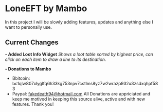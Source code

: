 # LoneEFT by Mambo

In this project I will be slowly adding features, updates and anything else I want to personally use. 

## Current Changes

 **- Added Loot Info Widget** 
 *Shows a loot table sorted by highest price, can click on each item to draw a line to its destination.*

 **- Donations to Mambo**
 * Bbitcoin: bc1qlw807xlyglfq6h33kg753npv7cstlms8yz7w2wrazp932u3zsdxqhpf583
 * Paypal: fakedeath94@hotmail.com
   All Donations are appriciated and keep me motived in keeping this source alive, active and with new features. Thank you!

